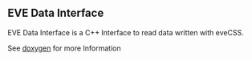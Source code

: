 ## EVE Data Interface
EVE Data Interface is a C++ Interface to read data written with eveCSS.

See [doxygen](http://evecss.github.io/eveH5/index.html) for more Information
